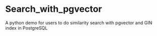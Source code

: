 # Search_with_pgvector
A python demo for users to do similarity search with pgvector and GIN index in PostgreSQL
